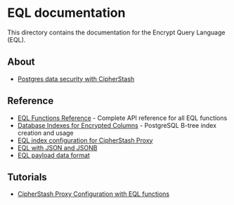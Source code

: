 # EQL documentation

This directory contains the documentation for the Encrypt Query Language (EQL).

## About

- [Postgres data security with CipherStash](concepts/WHY.md)

## Reference

- [EQL Functions Reference](reference/eql-functions.md) - Complete API reference for all EQL functions
- [Database Indexes for Encrypted Columns](reference/database-indexes.md) - PostgreSQL B-tree index creation and usage
- [EQL index configuration for CipherStash Proxy](reference/index-config.md)
- [EQL with JSON and JSONB](reference/json-support.md)
- [EQL payload data format](reference/PAYLOAD.md)

## Tutorials

- [CipherStash Proxy Configuration with EQL functions](tutorials/proxy-configuration.md)
